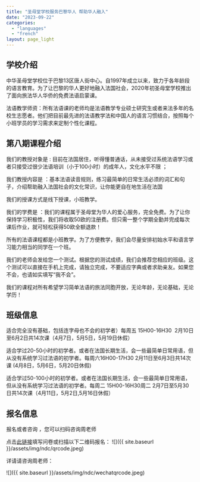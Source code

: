 ```yaml
---
title: "圣母堂学校服务巴黎华人 帮助华人融入"
date: "2023-09-22"
categories: 
  - "languages"
  - "french"
layout: page_light
---
```


## 学校介绍

中华圣母堂学校位于巴黎13区唐人街中心。自1997年成立以来，致力于各年龄段的语言教育。为了让巴黎的华人更好地融入法国社会，2020年初圣母堂学校推出了面向旅法华人华侨的免费法语启蒙课。

法语教学师资：所有法语课的老师均是法语教学专业硕士研究生或者来法多年的名校生志愿者。他们把目前最先进的法语教学法和中国人的语言习惯结合，按照每个小班学员的学习需求来定制个性化课程。

## 第八期课程介绍

我们的教授对象是&nbsp;:&nbsp;目前在法国居住，听得懂普通话，从未接受过系统法语学习或者只接受过很少法语培训（小于100小时）的成年人，文化水平不限&nbsp;；

我们教授内容是&nbsp;：基本法语读音规则，练习最简单的日常生活必须的词汇和句子，介绍帮助融入法国社会的文化常识，让你能更自在地生活在法国

我们的授课方式是线下授课，小班教学。

我们的学费是&nbsp;：我们的课程属于圣母堂为华人的爱心服务，完全免费。为了让你保持学习积极性，我们将收取50欧的注册费。但只需一整个学期全勤并完成每次课后作业，就可轻松获得50欧全额退款！

所有的法语课程都是小班教学。为了方便教学，我们会尽量安排初始水平和语言学习能力相当的同学在一个班。

我们的老师会发给您一个测试。根据您的测试成绩，我们会推荐您相应的班级。这个测试可以直接在手机上完成，请独立完成，不要适应字典或者求助亲友。如果您不会，也请如实填写“我不会”。

我们的课程对所有希望学习简单法语的旅法同胞开放，无论年龄，无论基础，无论学历！

## 班级信息

适合完全没有基础，包括连字母也不会的初学者）每周五&nbsp;15H00-16H30&nbsp;&nbsp;2月10日至6月2日共14次课（4月7日，5月5日，5月19日休假）

适合学过20-50小时的初学者。或者在法国长期生活，会一些最简单日常用语，但从没有系统学习过法语的初学者。每周六16H00-17H30 2月11日至6月3日共14次课&nbsp;(4月8日，5月6日，5月20日休假)

适合学过50-100小时的初学者。或者在法国长期生活，会一些最简单日常用语，但从没有系统学习过法语的初学者。每周二 15H00-16H30周二&nbsp;2月7日至5月30日共14次课（4月11日，5月2日,5月16日休假）

## 报名信息

报名或者咨询 ，您可以扫码咨询周老师

点击[此链接](https://www.wjx.cn/vm/tTMojly.aspx)填写问卷或扫描以下二维码报名：
![]({{ site.baseurl }}/assets/img/ndc/qrcode.jpeg)


详请请咨询周老师：

![]({{ site.baseurl }}/assets/img/ndc/wechatqrcode.jpeg)